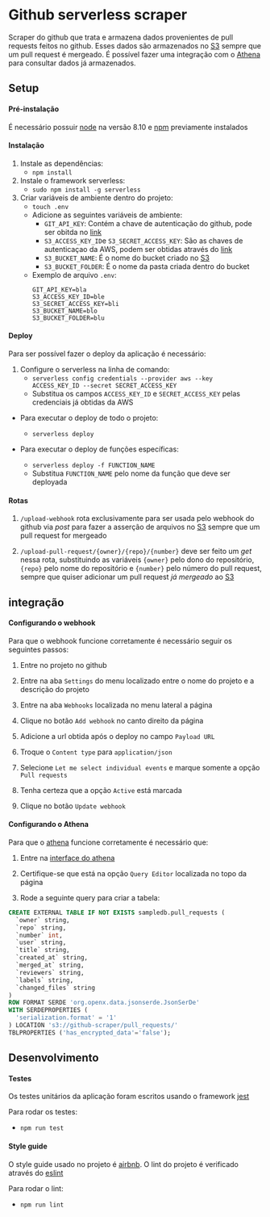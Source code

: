 # Github serverless scraper

Scraper do github que trata e armazena dados provenientes de pull requests feitos no github. Esses dados são armazenados no [S3](https://aws.amazon.com/pt/s3/) sempre que um pull request é mergeado. É possível fazer uma integração com o [Athena](https://aws.amazon.com/pt/athena/) para consultar dados já armazenados.

## Setup

#### Pré-instalação

É necessário possuir [node](https://nodejs.org/en/) na versão 8.10 e [npm](https://www.npmjs.com/) previamente instalados

#### Instalação

1. Instale as dependências:
    * ```npm install```
2. Instale o framework serverless:
    * ```sudo npm install -g serverless```
3. Criar variáveis de ambiente dentro do projeto:
    * ```touch .env```
    * Adicione as seguintes variáveis de ambiente:
      * `GIT_API_KEY`: Contém a chave de autenticação do github, pode ser obitda no [link](https://help.github.com/articles/creating-a-personal-access-token-for-the-command-line/)
      * `S3_ACCESS_KEY_ID`e `S3_SECRET_ACCESS_KEY`: São as chaves de autenticaçao da AWS, podem ser obtidas através do [link](https://aws.amazon.com/blogs/security/wheres-my-secret-access-key/)
      * `S3_BUCKET_NAME`: É o nome do bucket criado no [S3](https://console.aws.amazon.com/s3/home?region=us-east-1)
      * `S3_BUCKET_FOLDER`: É o nome da pasta criada dentro do bucket
    * Exemplo de arquivo `.env`:
      ```
      GIT_API_KEY=bla
      S3_ACCESS_KEY_ID=ble
      S3_SECRET_ACCESS_KEY=bli
      S3_BUCKET_NAME=blo
      S3_BUCKET_FOLDER=blu
      ```

#### Deploy

Para ser possível fazer o deploy da aplicação é necessário:

1. Configure o serverless na linha de comando:
    * ```serverless config credentials --provider aws --key ACCESS_KEY_ID --secret SECRET_ACCESS_KEY```
    * Substitua os campos `ACCESS_KEY_ID` e `SECRET_ACCESS_KEY` pelas credenciais já obtidas da AWS

* Para executar o deploy de todo o projeto:

  * ```serverless deploy```

* Para executar o deploy de funções específicas:
  * ```serverless deploy -f FUNCTION_NAME```
  * Substitua `FUNCTION_NAME` pelo nome da função que deve ser deployada

#### Rotas

1. `/upload-webhook` rota exclusivamente para ser usada pelo webhook do github via *post* para fazer a asserção de arquivos no [S3](https://console.aws.amazon.com/s3/home?region=us-east-1) sempre que um pull request for mergeado

2. `/upload-pull-request/{owner}/{repo}/{number}` deve ser feito um *get* nessa rota, substituindo as variáveis `{owner}` pelo dono do repositório, `{repo}` pelo nome do repositório e `{number}` pelo número do pull request, sempre que quiser adicionar um pull request *já mergeado* ao [S3](https://console.aws.amazon.com/s3/home?region=us-east-1)

## integração

#### Configurando o webhook

Para que o webhook funcione corretamente é necessário seguir os seguintes passos:

1. Entre no projeto no github

2. Entre na aba `Settings` do menu localizado entre o nome do projeto e a descrição do projeto

3. Entre na aba `Webhooks` localizada no menu lateral a página

4. Clique no botão `Add webhook` no canto direito da página

5. Adicione a url obtida após o deploy no campo `Payload URL`

6. Troque o `Content type` para `application/json`

7. Selecione `Let me select individual events` e marque somente a opção `Pull requests`

8. Tenha certeza que a opção `Active` está marcada

9. Clique no botão `Update webhook`

#### Configurando o Athena

Para que o [athena](https://aws.amazon.com/pt/athena/) funcione corretamente é necessário que:

1. Entre na [interface do athena](https://aws.amazon.com/pt/athena/)

2. Certifique-se que está na opção `Query Editor` localizada no topo da página

3. Rode a seguinte query para criar a tabela:

```sql
CREATE EXTERNAL TABLE IF NOT EXISTS sampledb.pull_requests (
  `owner` string,
  `repo` string,
  `number` int,
  `user` string,
  `title` string,
  `created_at` string,
  `merged_at` string,
  `reviewers` string,
  `labels` string,
  `changed_files` string
)
ROW FORMAT SERDE 'org.openx.data.jsonserde.JsonSerDe'
WITH SERDEPROPERTIES (
  'serialization.format' = '1'
) LOCATION 's3://github-scraper/pull_requests/'
TBLPROPERTIES ('has_encrypted_data'='false');
```

## Desenvolvimento

#### Testes

  Os testes unitários da aplicação foram escritos usando o framework [jest](https://jestjs.io/)

  Para rodar os testes:
  * ```npm run test```

#### Style guide

  O style guide usado no projeto é [airbnb](https://github.com/airbnb/javascript). O lint do projeto é verificado através do [eslint](https://eslint.org/)

  Para rodar o lint:
  * ```npm run lint```
